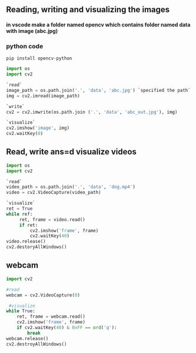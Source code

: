 ## Reading, writing and visualizing the images

#### in vscode make a folder named opencv which contains folder named data with image (abc.jpg)

### python code
`pip install opencv-python`

```python
import os
import cv2

`read`
image_path = os.path.join('.', 'data', 'abc.jpg') `specified the path`
img = cv2.imread(image_path)

`write`
cv2 = cv2.imwrite(os.path.join ('.', 'data', 'abc_out.jpg'), img)

`visualize`
cv2.imshow('image', img)
cv2.waitKey(0)
```




## Read, write ans=d visualize videos

```python
import os
import cv2

`read`
video_path = os.path.join('.', 'data', 'dog.mp4')
video = cv2.VideoCapture(video_path)

`visualize`
ret = True
while ref:
     ret, frame = video.read()
     if ret:
         cv2.imshow('frame', frame)
         cv2.waitKey(40)
video.release()
cv2.destoryAllWindows()
```

## webcam

```python
import cv2

#read
webcam = cv2.VideoCapture(0)

 #visualize
while True:
    ret, frame = webcam.read()
    cv2.imshow('frame', frame)
    if cv2.waitKey(40) & 0xFF == ord('q'):
        break
webcam.release()
cv2.destroyAllWindows()
```



